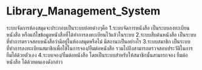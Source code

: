 Library_Management_System
=============================

ระบบจัดการห้องสมุดจะประกอบเป็นระบบย่อยต่างๆคือ
1.ระบบจัดการหนังสือ เป็นระบบลงทะเบียนหนังสือ หรือแก้ไขข้อมูลหนังสือที่ได้ทำการลงทะเบียนไว้แล้วในระบบ 
2.ระบบสืบค้นหนังสือ เป็นระบบที่ทำการตรวจสอบหนังสือว่ามีอยู่ในห้องสมุดหรือไม่ มีสถานะเป็นอย่างไร
3.ระบบสมาชิก เป็นระบบที่ทำการลงทะเบียนสมาชิกเพื่อใช้ในการจอง/ยืมต่อหนังสือ รวมไปถึงสามารถตรวจสอบประวัติในการยืมได้ด้วยตัวเอง
4.ระบบจอง/ยืมต่อหนังสือ โดยเป็นระบบสำหรับให้สมาชิกนั้นสามารถจอง ยืมต่อหนังสือ ได้ด้วยตนเองดังกล่าว
